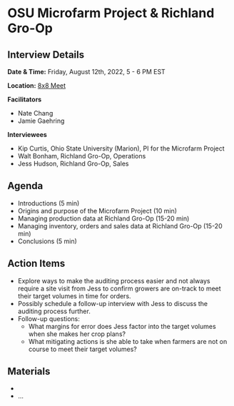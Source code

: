 # OSU Microfarm Project & Richland Gro-Op
## Interview Details
__Date & Time:__ Friday, August 12th, 2022, 5 - 6 PM EST

__Location:__ [8x8 Meet](https://8x8.vc/gracchus/multi-farm-info-architecture)

__Facilitators__
- Nate Chang
- Jamie Gaehring

__Interviewees__
- Kip Curtis, Ohio State University (Marion), PI for the Microfarm Project
- Walt Bonham, Richland Gro-Op, Operations
- Jess Hudson, Richland Gro-Op, Sales

## Agenda
- Introductions (5 min)
- Origins and purpose of the Microfarm Project (10 min)
- Managing production data at Richland Gro-Op (15-20 min)
- Managing inventory, orders and sales data at Richland Gro-Op (15-20 min)
- Conclusions (5 min)

## Action Items
- Explore ways to make the auditing process easier and not always require a site visit from Jess to confirm growers are on-track to meet their target volumes in time for orders.
- Possibly schedule a follow-up interview with Jess to discuss the auditing process further.
- Follow-up questions:
  - What margins for error does Jess factor into the target volumes when she makes her crop plans?
  - What mitigating actions is she able to take when farmers are not on course to meet their target volumes?

## Materials
- 
- ...
